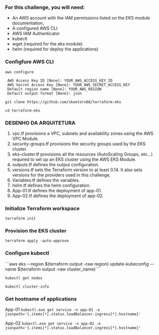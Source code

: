 ### For this challenge, you will need:
- An AWS account with the IAM permissions listed on the EKS module documentation,
- A configured AWS CLI
- AWS IAM Authenticator
- kubectl
- wget (required for the eks module)
- helm (required for deploy the applications)

### Configfure AWS CLI
```aws configure```

     AWS Access Key ID [None]: YOUR_AWS_ACCESS_KEY_ID
     AWS Secret Access Key [None]: YOUR_AWS_SECRET_ACCESS_KEY
     Default region name [None]: YOUR_AWS_REGION
     Default output format [None]: json

```git clone https://github.com/skeeterx88/terraform-eks```

```cd terraform-eks```

### DESENHO DA ARQUITETURA ###

1. vpc.tf provisions a VPC, subnets and availability zones using the AWS VPC Module. 
2. security-groups.tf provisions the security groups used by the EKS cluster.
3. eks-cluster.tf provisions all the resources (AutoScaling Groups, etc...) required to set up an EKS cluster using the AWS EKS Module.
4. outputs.tf defines the output configuration.
5. versions.tf sets the Terraform version to at least 0.14. It also sets versions for the providers used in this challenge. 
6. Variables.tf defines the variables.
7. helm.tf defines the helm configuration.
8. App-01.tf defines the deployment of app-01.
9. App-02.tf defines the deployment of app-02.


### Initialize Terraform workspace
```terraform init```
### Provision the EKS cluster
```terraform apply -auto-approve```
### Configure kubectl
``´aws eks --region $(terraform output -raw region) update-kubeconfig --name $(terraform output -raw cluster_name)```

```kubectl get nodes```

```kubectl cluster-info```

### Get hostname of applications
App-01
```kubectl.exe get service -n app-01 -o jsonpath='{.items[*].status.loadBalancer.ingress[*].hostname}'```

App-02
```kubectl.exe get service -n app-02 -o jsonpath='{.items[*].status.loadBalancer.ingress[*].hostname}'```
